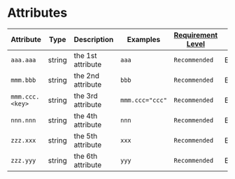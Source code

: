 # Attributes

<!-- semconv mmm(full) -->
| Attribute  | Type | Description  | Examples  | [Requirement Level](https://opentelemetry.io/docs/specs/semconv/general/attribute-requirement-level/) | [Stability](https://opentelemetry.io/docs/specs/otel/versioning-and-stability/#semantic-conventions-stability) |
|---|---|---|---|---|---|
| `aaa.aaa` | string | the 1st attribute | `aaa` | `Recommended` | Experimental |
| `mmm.bbb` | string | the 2nd attribute | `bbb` | `Recommended` | Experimental |
| `mmm.ccc.<key>` | string | the 3rd attribute | ``mmm.ccc="ccc"`` | `Recommended` | Experimental |
| `nnn.nnn` | string | the 4th attribute | `nnn` | `Recommended` | Experimental |
| `zzz.xxx` | string | the 5th attribute | `xxx` | `Recommended` | Experimental |
| `zzz.yyy` | string | the 6th attribute | `yyy` | `Recommended` | Experimental |
<!-- endsemconv -->
